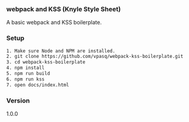 ### webpack and KSS (Knyle Style Sheet)
A basic webpack and KSS boilerplate.


### Setup 
```bash
1. Make sure Node and NPM are installed.
2. git clone https://github.com/vpasq/webpack-kss-boilerplate.git
3. cd webpack-kss-boilerplate
4. npm install
5. npm run build
6. npm run kss
7. open docs/index.html
```

### Version
1.0.0
